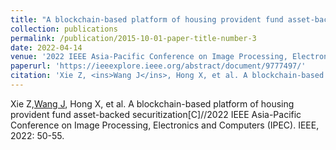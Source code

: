 ```yaml
---
title: "A blockchain-based platform of housing provident fund asset-backed securitization"
collection: publications
permalink: /publication/2015-10-01-paper-title-number-3
date: 2022-04-14
venue: '2022 IEEE Asia-Pacific Conference on Image Processing, Electronics and Computers (IPEC). IEEE'
paperurl: 'https://ieeexplore.ieee.org/abstract/document/9777497/'
citation: 'Xie Z, <ins>Wang J</ins>, Hong X, et al. A blockchain-based platform of housing provident fund asset-backed securitization[C]//2022 IEEE Asia-Pacific Conference on Image Processing, Electronics and Computers (IPEC). IEEE, 2022: 50-55.'
---
```


Xie Z,<ins>Wang J</ins>, Hong X, et al. A blockchain-based platform of housing provident fund asset-backed securitization[C]//2022 IEEE Asia-Pacific Conference on Image Processing, Electronics and Computers (IPEC). IEEE, 2022: 50-55.
